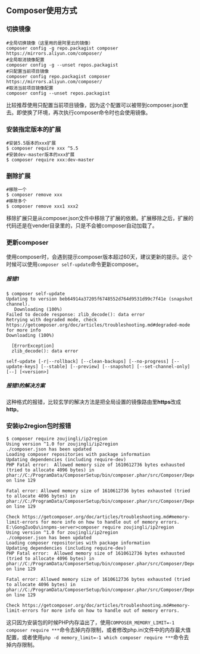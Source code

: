 ## Composer使用方式

### 切换镜像


```shell
#全局切换镜像（这里用的是阿里云的镜像）
composer config -g repo.packagist composer https://mirrors.aliyun.com/composer/
#全局取消镜像配置
composer config -g --unset repos.packagist
#只配置当前项目镜像
composer config repo.packagist composer https://mirrors.aliyun.com/composer/
#取消当前项目镜像配置
composer config --unset repos.packagist
```

比较推荐使用只配置当前项目镜像，因为这个配置可以被带到composer.json里去。即使换了环境，再次执行composer命令时也会使用镜像。

### 安装指定版本的扩展

```shell
#安装5.5版本的xxx扩展
$ composer require xxx ^5.5
#安装dev-master版本的xxx扩展
$ composer require xxx:dev-master
```

### 删除扩展

```shell
#移除一个
$ composer remove xxx
#移除多个
$ composer remove xxx1 xxx2
```

移除扩展只是从composer.json文件中移除了扩展的依赖。扩展移除之后，扩展的代码还是在vender目录里的，只是不会被composer自动加载了。

### 更新composer

使用composer时，会遇到提示composer版本超过60天，建议更新的提示。这个时候可以使用`composer self-update`命令更新composer。

##### 报错1

```shell
$ composer self-update
Updating to version beb64914a37205f6748552d764d9531d99c7f41e (snapshot channel).
   Downloading (100%)
Failed to decode response: zlib_decode(): data error
Retrying with degraded mode, check https://getcomposer.org/doc/articles/troubleshooting.md#degraded-mode for more info
Downloading (100%)

  [ErrorException]
  zlib_decode(): data error

self-update [-r|--rollback] [--clean-backups] [--no-progress] [--update-keys] [--stable] [--preview] [--snapshot] [--set-channel-only] [--] [<version>]
```

##### 报错1的解决方案

这种格式的报错，比较玄学的解决方法是把全局设置的镜像路由里**https**改成**http**。

### 安装ip2region包时报错

```shell
$ composer require zoujingli/ip2region
Using version ^1.0 for zoujingli/ip2region
./composer.json has been updated
Loading composer repositories with package information
Updating dependencies (including require-dev)
PHP Fatal error:  Allowed memory size of 1610612736 bytes exhausted (tried to allocate 4096 bytes) in phar://C:/ProgramData/ComposerSetup/bin/composer.phar/src/Composer/DependencyResolver/RuleSetGenerator.php on line 129

Fatal error: Allowed memory size of 1610612736 bytes exhausted (tried to allocate 4096 bytes) in phar://C:/ProgramData/ComposerSetup/bin/composer.phar/src/Composer/DependencyResolver/RuleSetGenerator.php on line 129

Check https://getcomposer.org/doc/articles/troubleshooting.md#memory-limit-errors for more info on how to handle out of memory errors.
E:\GongZuoQu\innpms-server>composer require zoujingli/ip2region
Using version ^1.0 for zoujingli/ip2region
./composer.json has been updated
Loading composer repositories with package information
Updating dependencies (including require-dev)
PHP Fatal error:  Allowed memory size of 1610612736 bytes exhausted (tried to allocate 4096 bytes) in phar://C:/ProgramData/ComposerSetup/bin/composer.phar/src/Composer/DependencyResolver/RuleSetGenerator.php on line 129

Fatal error: Allowed memory size of 1610612736 bytes exhausted (tried to allocate 4096 bytes) in phar://C:/ProgramData/ComposerSetup/bin/composer.phar/src/Composer/DependencyResolver/RuleSetGenerator.php on line 129

Check https://getcomposer.org/doc/articles/troubleshooting.md#memory-limit-errors for more info on how to handle out of memory errors.
```

这只因为安装包的时候PHP内存溢出了，使用`COMPOSER_MEMORY_LIMIT=-1 composer require ***`命令去掉内存限制，或者修改php.ini文件中的内存最大值配置，或者使用`php -d memory_limit=-1 which composer require ***`命令去掉内存限制。

